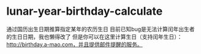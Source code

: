 # lunar-year-birthday-calculate
通过国历出生日期推算指定某年的农历生日
目前已知bug是无法计算闰年出生者的生日日期，我也懒得改了
但是你可以在这里计算生日（支持闰年生日）：http://birthday.a-mao.com，并且提供邮件提醒的服务。
